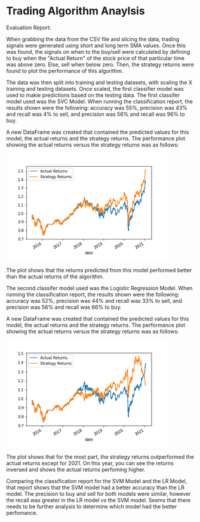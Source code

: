 # Trading Algorithm Anaylsis

Evaluation Report:

When grabbing the data from the CSV file and slicing the data, trading signals were generated using short and long term SMA values. Once this was found, the signals on when to the buy/sell were calculated by defining to buy when the "Actual Return" of the stock price of that particular time was above zero. Else, sell when below zero. Then, the strategy returns were found to plot the performance of this algorithm.

The data was then split into training and testing datasets, with scaling the X training and testing datasets. Once scaled, the first classifier model was used to makie predictions based on the testing data. The first classifer model used was the SVC Model. When running the classification report, the results shown were the following: accuracy was 55%, precision was 43% and recall was 4% to sell, and precision was 56% and recall was 96% to buy. 

A new DataFrame was created that contained the predicted values for this model, the actual returns and the strategy returns. The performance plot showing the actual returns versus the strategy returns was as follows:

![SVM_plot](SVM_plot.png)

The plot shows that the returns predicted from this model performed better than the actual returns of the algorithm. 

The second classifer model used was the Logistic Regression Model. When running the classification report, the results shown were the following: accuracy was 52%, precision was 44% and recall was 33% to sell, and precision was 56% and recall was 66% to buy. 

A new DataFrame was created that contained the predicted values for this model, the actual returns and the strategy returns. The performance plot showing the actual returns versus the strategy returns was as follows:

![LR_plot](LR_plot.png)

The plot shows that for the most part, the strategy returns outperformed the actual returns except for 2021. On this year, you can see the returns inversed and shows the actual returns perfoming higher.

Comparing the classification report for the SVM Model and the LR Model, that report shows that the SVM model had a better accuracy than the LR model. The precision to buy and sell for both models were similar, however the recall was greater in the LR model vs the SVM model. Seems that there needs to be further analysis to determine which model had the better perfomance. 